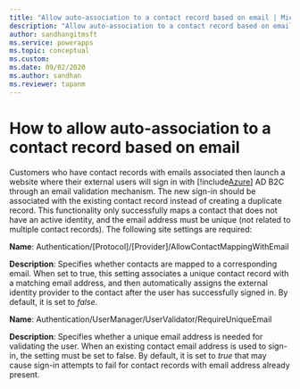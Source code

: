 ```yaml
---
title: "Allow auto-association to a contact record based on email | MicrosoftDocs"
description: "Allow auto-association to a contact record based on email."
author: sandhangitmsft
ms.service: powerapps
ms.topic: conceptual
ms.custom: 
ms.date: 09/02/2020
ms.author: sandhan
ms.reviewer: tapanm
---
```


# How to allow auto-association to a contact record based on email 

Customers who have contact records with emails associated then launch a website where their external users will sign in with [!include[Azure](../../../includes/pn-azure-shortest.md)] AD B2C through an email validation mechanism. The new sign-in should be associated with the existing contact record instead of creating a duplicate record. This functionality only successfully maps a contact that does not have an active identity, and the email address must be unique (not related to multiple contact records). The following site settings are required:

**Name**: Authentication/[Protocol]/[Provider]/AllowContactMappingWithEmail

**Description**: Specifies whether contacts are mapped to a corresponding email. When set to true, this setting associates a unique contact record with a matching email address, and then automatically assigns the external identity provider to the contact after the user has successfully signed in. By default, it is set to *false*.

**Name**: Authentication/UserManager/UserValidator/RequireUniqueEmail

**Description**: Specifies whether a unique email address is needed for validating the user. When an existing contact email address is used to sign-in, the setting must be set to false. By default, it is set to *true* that may cause sign-in attempts to fail for contact records with email address already present.
